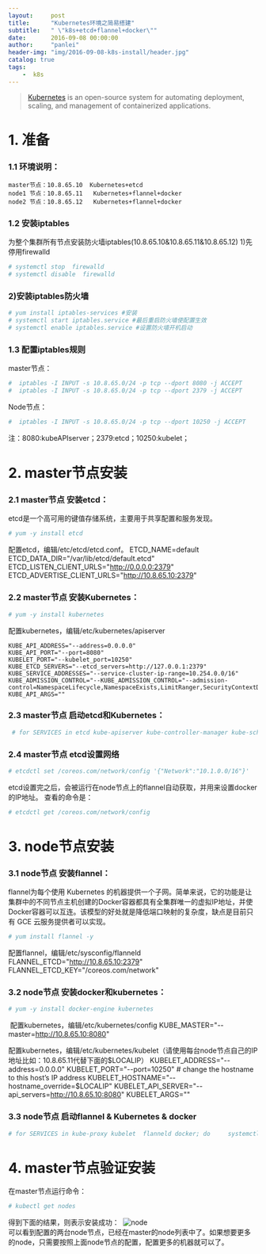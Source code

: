 ```yaml
---
layout:     post
title:      "Kubernetes环境之简易搭建"
subtitle:   " \"k8s+etcd+flannel+docker\""
date:       2016-09-08 00:00:00
author:     "panlei"
header-img: "img/2016-09-08-k8s-install/header.jpg"
catalog: true
tags:
    -  k8s
---
```

> [Kubernetes](http://kubernetes.io/) is an open-source system for automating deployment, scaling, and management of containerized applications.

# 1. 准备
### 1.1 环境说明：
    master节点：10.8.65.10  Kubernetes+etcd
    node1 节点：10.8.65.11   Kubernetes+flannel+docker
    node2 节点：10.8.65.12   Kubernetes+flannel+docker

### 1.2  安装iptables
   为整个集群所有节点安装防火墙iptables(10.8.65.10&10.8.65.11&10.8.65.12)
1)先停用firewalld
```dockerfile
# systemctl stop  firewalld
# systemctl disable  firewalld
```
### 2)安装iptables防火墙
```dockerfile
# yum install iptables-services #安装
# systemctl start iptables.service #最后重启防火墙使配置生效
# systemctl enable iptables.service #设置防火墙开机启动
```
### 1.3 配置iptables规则
master节点：
```dockerfile
#  iptables -I INPUT -s 10.8.65.0/24 -p tcp --dport 8080 -j ACCEPT
#  iptables -I INPUT -s 10.8.65.0/24 -p tcp --dport 2379 -j ACCEPT
```
Node节点：
```dockerfile
#  iptables -I INPUT -s 10.8.65.0/24 -p tcp --dport 10250 -j ACCEPT
```
注：8080:kubeAPIserver；2379:etcd；10250:kubelet；
# 2. master节点安装
### 2.1 master节点  安装etcd：
   etcd是一个高可用的键值存储系统，主要用于共享配置和服务发现。
```dockerfile
# yum -y install etcd
```
   配置etcd，编辑/etc/etcd/etcd.conf。
	ETCD_NAME=default
	ETCD_DATA_DIR="/var/lib/etcd/default.etcd"
	ETCD_LISTEN_CLIENT_URLS="http://0.0.0.0:2379"
	ETCD_ADVERTISE_CLIENT_URLS="http://10.8.65.10:2379"
### 2.2 master节点  安装Kubernetes：
```dockerfile
# yum -y install kubernetes
```
   配置kubernetes，编辑/etc/kubernetes/apiserver

    KUBE_API_ADDRESS="--address=0.0.0.0"
    KUBE_API_PORT="--port=8080"
    KUBELET_PORT="--kubelet_port=10250"
    KUBE_ETCD_SERVERS="--etcd_servers=http://127.0.0.1:2379"
    KUBE_SERVICE_ADDRESSES="--service-cluster-ip-range=10.254.0.0/16"
    KUBE_ADMISSION_CONTROL="--KUBE_ADMISSION_CONTROL="--admission-control=NamespaceLifecycle,NamespaceExists,LimitRanger,SecurityContextDeny,ResourceQuota"
    KUBE_API_ARGS=""

### 2.3 master节点  启动etcd和Kubernetes：
```dockerfile
 # for SERVICES in etcd kube-apiserver kube-controller-manager kube-scheduler; do     systemctl restart $SERVICES;     systemctl enable $SERVICES;     systemctl status $SERVICES ; done
```
### 2.4 master节点 etcd设置网络
```dockerfile
# etcdctl set /coreos.com/network/config '{"Network":"10.1.0.0/16"}'
```

etcd设置完之后，会被运行在node节点上的flannel自动获取，并用来设置docker的IP地址。
查看的命令是：
```dockerfile
# etcdctl get /coreos.com/network/config
```

# 3. node节点安装
### 3.1 node节点  安装flannel：
   flannel为每个使用 Kubernetes 的机器提供一个子网。简单来说，它的功能是让集群中的不同节点主机创建的Docker容器都具有全集群唯一的虚拟IP地址，并使Docker容器可以互连。该模型的好处就是降低端口映射的复杂度，缺点是目前只有 GCE 云服务提供者可以实现。

```dockerfile
# yum install flannel -y
```

配置flannel，编辑/etc/sysconfig/flanneld
    FLANNEL_ETCD="http://10.8.65.10:2379"
    FLANNEL_ETCD_KEY="/coreos.com/network"
### 3.2 node节点  安装docker和kubernetes：
```dockerfile
# yum -y install docker-engine kubernetes
```
 配置kubernetes，编辑/etc/kubernetes/config
    KUBE_MASTER="--master=http://10.8.65.10:8080"

配置kubernetes，编辑/etc/kubernetes/kubelet（请使用每台node节点自己的IP地址比如：10.8.65.11代替下面的$LOCALIP）
    KUBELET_ADDRESS="--address=0.0.0.0"
    KUBELET_PORT="--port=10250"
    # change the hostname to this host’s IP address
    KUBELET_HOSTNAME="--hostname_override=$LOCALIP"
    KUBELET_API_SERVER="--api_servers=http://10.8.65.10:8080"
    KUBELET_ARGS=""
### 3.3  node节点 启动flannel & Kubernetes & docker
```dockerfile
# for SERVICES in kube-proxy kubelet  flanneld docker; do     systemctl restart $SERVICES;     systemctl enable $SERVICES;     systemctl status $SERVICES ; done
```

# 4. master节点验证安装

在master节点运行命令：
```dockerfile
# kubectl get nodes
```
得到下面的结果，则表示安装成功：
​	![node](https://d17oy1vhnax1f7.cloudfront.net/items/2P2a1U2y123n0S412z00/node.png?v=08ffc817)	
可以看到配置的两台node节点，已经在master的node列表中了。如果想要更多的node，只需要按照上面node节点的配置，配置更多的机器就可以了。




